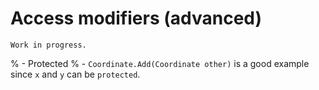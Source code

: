 # Access modifiers (advanced)


```{warning}
Work in progress.
```

% - Protected
%   - `Coordinate.Add(Coordinate other)` is a good example since `x` and `y` can be `protected`.

